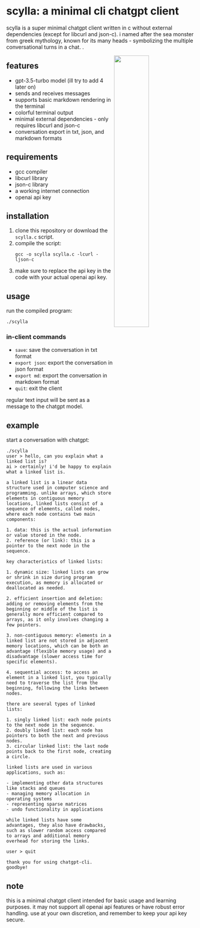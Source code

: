 # scylla: a minimal cli chatgpt client

scylla is a super minimal chatgpt client written in c without external dependencies (except for libcurl and json-c). i named after the sea monster from greek mythology, known for its many heads - symbolizing the multiple conversational turns in a chat. .

<a href="https://i.imgur.com/gIIaMIL.png"><img src="https://i.imgur.com/gIIaMIL.png" width="43%" align="right"></a>

## features

- gpt-3.5-turbo model (ill try to add 4 later on)
- sends and receives messages
- supports basic markdown rendering in the terminal
- colorful terminal output
- minimal external dependencies - only requires libcurl and json-c
- conversation export in txt, json, and markdown formats

## requirements

- gcc compiler
- libcurl library
- json-c library
- a working internet connection
- openai api key

## installation

1. clone this repository or download the `scylla.c` script.
2. compile the script:
   ```
   gcc -o scylla scylla.c -lcurl -ljson-c
   ```
3. make sure to replace the api key in the code with your actual openai api key.

## usage

run the compiled program:

```
./scylla
```

### in-client commands

- `save`: save the conversation in txt format
- `export json`: export the conversation in json format
- `export md`: export the conversation in markdown format
- `quit`: exit the client

regular text input will be sent as a message to the chatgpt model.

## example

start a conversation with chatgpt:

```
./scylla
user > hello, can you explain what a linked list is?
ai > certainly! i'd be happy to explain what a linked list is.

a linked list is a linear data structure used in computer science and programming. unlike arrays, which store elements in contiguous memory locations, linked lists consist of a sequence of elements, called nodes, where each node contains two main components:

1. data: this is the actual information or value stored in the node.
2. reference (or link): this is a pointer to the next node in the sequence.

key characteristics of linked lists:

1. dynamic size: linked lists can grow or shrink in size during program execution, as memory is allocated or deallocated as needed.

2. efficient insertion and deletion: adding or removing elements from the beginning or middle of the list is generally more efficient compared to arrays, as it only involves changing a few pointers.

3. non-contiguous memory: elements in a linked list are not stored in adjacent memory locations, which can be both an advantage (flexible memory usage) and a disadvantage (slower access time for specific elements).

4. sequential access: to access an element in a linked list, you typically need to traverse the list from the beginning, following the links between nodes.

there are several types of linked lists:

1. singly linked list: each node points to the next node in the sequence.
2. doubly linked list: each node has pointers to both the next and previous nodes.
3. circular linked list: the last node points back to the first node, creating a circle.

linked lists are used in various applications, such as:

- implementing other data structures like stacks and queues
- managing memory allocation in operating systems
- representing sparse matrices
- undo functionality in applications

while linked lists have some advantages, they also have drawbacks, such as slower random access compared to arrays and additional memory overhead for storing the links.

user > quit

thank you for using chatgpt-cli. goodbye!
```

## note

this is a minimal chatgpt client intended for basic usage and learning purposes. it may not support all openai api features or have robust error handling. use at your own discretion, and remember to keep your api key secure.
